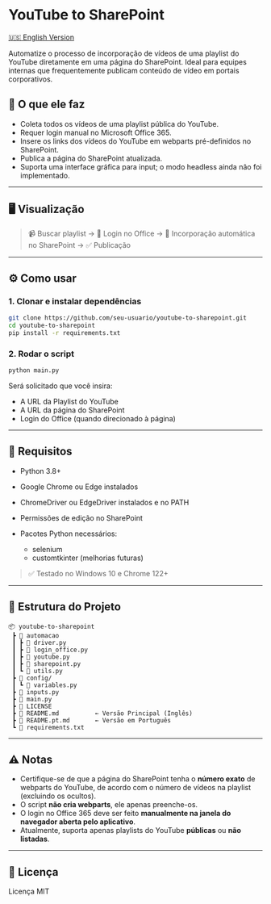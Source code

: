 # YouTube to SharePoint

[🇺🇸 English Version](README.md)

Automatize o processo de incorporação de vídeos de uma playlist do YouTube diretamente em uma página do SharePoint.
Ideal para equipes internas que frequentemente publicam conteúdo de vídeo em portais corporativos.

## 🎯 O que ele faz

- Coleta todos os vídeos de uma playlist pública do YouTube.
- Requer login manual no Microsoft Office 365.
- Insere os links dos vídeos do YouTube em webparts pré-definidos no SharePoint.
- Publica a página do SharePoint atualizada.
- Suporta uma interface gráfica para input; o modo headless ainda não foi implementado.

---

## 🖥️ Visualização

> 📹 Buscar playlist → 🔐 Login no Office → 🧩 Incorporação automática no SharePoint → ✅ Publicação

---

## ⚙️ Como usar

### 1. Clonar e instalar dependências

```bash
git clone https://github.com/seu-usuario/youtube-to-sharepoint.git
cd youtube-to-sharepoint
pip install -r requirements.txt
```

### 2. Rodar o script

```bash
python main.py
```

Será solicitado que você insira:

- A URL da Playlist do YouTube
- A URL da página do SharePoint
- Login do Office (quando direcionado à página)

---

## 💼 Requisitos

- Python 3.8+
- Google Chrome ou Edge instalados
- ChromeDriver ou EdgeDriver instalados e no PATH
- Permissões de edição no SharePoint
- Pacotes Python necessários:

  - selenium
  - customtkinter (melhorias futuras)

> ✅ Testado no Windows 10 e Chrome 122+

---

## 📂 Estrutura do Projeto

```
📦 youtube-to-sharepoint
 ┣ 📁 automacao
 ┃ ┣ 📄 driver.py
 ┃ ┣ 📄 login_office.py
 ┃ ┣ 📄 youtube.py
 ┃ ┣ 📄 sharepoint.py
 ┃ ┗ 📄 utils.py
 ┣ 📁 config/
 ┃ ┗ 📄 variables.py
 ┣ 📄 inputs.py
 ┣ 📄 main.py
 ┣ 📄 LICENSE
 ┣ 📄 README.md          ← Versão Principal (Inglês)
 ┣ 📄 README.pt.md       ← Versão em Português
 ┗ 📄 requirements.txt
```

---

## ⚠️ Notas

- Certifique-se de que a página do SharePoint tenha o **número exato** de webparts do YouTube, de acordo com o número de vídeos na playlist (excluindo os ocultos).
- O script **não cria webparts**, ele apenas preenche-os.
- O login no Office 365 deve ser feito **manualmente na janela do navegador aberta pelo aplicativo**.
- Atualmente, suporta apenas playlists do YouTube **públicas** ou **não listadas**.

---

## 📜 Licença

Licença MIT